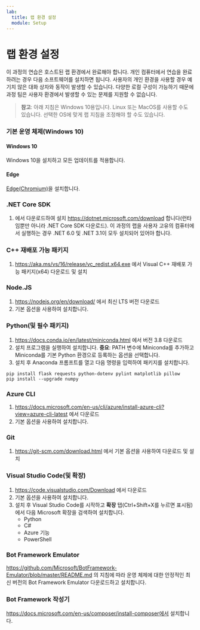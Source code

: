 ```yaml
---
lab:
  title: 랩 환경 설정
  module: Setup
---
```


# 랩 환경 설정

이 과정의 연습은 호스트된 랩 환경에서 완료해야 합니다. 개인 컴퓨터에서 연습을 완료하려는 경우 다음 소프트웨어를 설치하면 됩니다. 사용자의 개인 환경을 사용할 경우 예기치 않은 대화 상자와 동작이 발생할 수 있습니다. 다양한 로컬 구성이 가능하기 때문에 과정 팀은 사용자 환경에서 발생할 수 있는 문제를 지원할 수 없습니다.

> **참고**: 아래 지침은 Windows 10용입니다. Linux 또는 MacOS를 사용할 수도 있습니다. 선택한 OS에 맞게 랩 지침을 조정해야 할 수도 있습니다.

### 기본 운영 체제(Windows 10)

#### Windows 10

Windows 10을 설치하고 모든 업데이트를 적용합니다.

#### Edge

[Edge(Chromium)](https://microsoft.com/edge)을 설치합니다.

### .NET Core SDK

1. 에서 다운로드하여 설치 https://dotnet.microsoft.com/download 합니다(런타임뿐만 아니라 .NET Core SDK 다운로드). 이 과정의 랩을 사용자 고유의 컴퓨터에서 실행하는 경우 .NET 6.0 및 .NET 3.1이 모두 설치되어 있어야 합니다.

### C++ 재배포 가능 패키지

1. https://aka.ms/vs/16/release/vc_redist.x64.exe 에서 Visual C++ 재배포 가능 패키지(x64) 다운로드 및 설치

### Node.JS

1. https://nodejs.org/en/download/ 에서 최신 LTS 버전 다운로드 
2. 기본 옵션을 사용하여 설치합니다.

### Python(및 필수 패키지)

1. https://docs.conda.io/en/latest/miniconda.html 에서 버전 3.8 다운로드 
2. 설치 프로그램을 실행하여 설치합니다. **중요**: PATH 변수에 Miniconda를 추가하고 Miniconda를 기본 Python 환경으로 등록하는 옵션을 선택합니다.
3. 설치 후 Anaconda 프롬프트를 열고 다음 명령을 입력하여 패키지를 설치합니다. 

```
pip install flask requests python-dotenv pylint matplotlib pillow
pip install --upgrade numpy
```

### Azure CLI

1. https://docs.microsoft.com/en-us/cli/azure/install-azure-cli?view=azure-cli-latest 에서 다운로드 
2. 기본 옵션을 사용하여 설치합니다.

### Git

1. https://git-scm.com/download.html 에서 기본 옵션을 사용하여 다운로드 및 설치


### Visual Studio Code(및 확장)

1. https://code.visualstudio.com/Download 에서 다운로드 
2. 기본 옵션을 사용하여 설치합니다. 
3. 설치 후 Visual Studio Code를 시작하고 **확장** 탭(Ctrl+Shift+X를 누르면 표시됨)에서 다음 Microsoft 확장을 검색하여 설치합니다.
    - Python
    - C#
    - Azure 기능
    - PowerShell


### Bot Framework Emulator

https://github.com/Microsoft/BotFramework-Emulator/blob/master/README.md 의 지침에 따라 운영 체제에 대한 안정적인 최신 버전의 Bot Framework Emulator 다운로드하고 설치합니다.

### Bot Framework 작성기

https://docs.microsoft.com/en-us/composer/install-composer에서 설치합니다.
